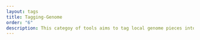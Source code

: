 ```yaml
---
layout: tags
title: Tagging-Genome
order: "6"
description: This categoy of tools aims to tag local genome pieces into functional types.   
---
```


